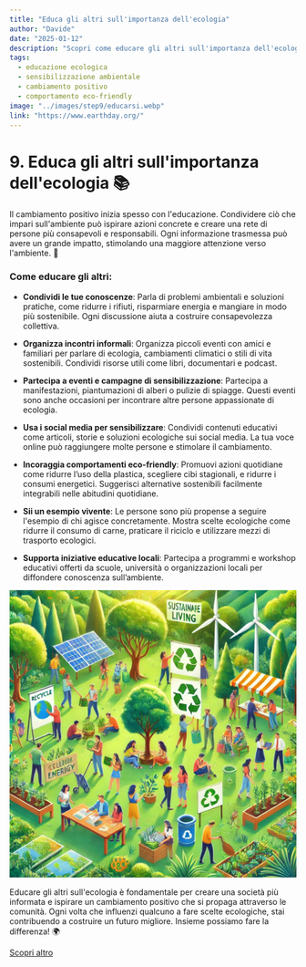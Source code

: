 ```yaml
---
title: "Educa gli altri sull'importanza dell'ecologia"
author: "Davide"
date: "2025-01-12"
description: "Scopri come educare gli altri sull'importanza dell'ecologia può stimolare un cambiamento positivo e promuovere un futuro più sostenibile."
tags:
  - educazione ecologica
  - sensibilizzazione ambientale
  - cambiamento positivo
  - comportamento eco-friendly
image: "../images/step9/educarsi.webp"
link: "https://www.earthday.org/"
---
```

# 9. Educa gli altri sull'importanza dell'ecologia 📚

Il cambiamento positivo inizia spesso con l'educazione. Condividere ciò che impari sull'ambiente può ispirare azioni concrete e creare una rete di persone più consapevoli e responsabili. Ogni informazione trasmessa può avere un grande impatto, stimolando una maggiore attenzione verso l'ambiente. 🌱

### Come educare gli altri:

- **Condividi le tue conoscenze**: Parla di problemi ambientali e soluzioni pratiche, come ridurre i rifiuti, risparmiare energia e mangiare in modo più sostenibile. Ogni discussione aiuta a costruire consapevolezza collettiva.
  
- **Organizza incontri informali**: Organizza piccoli eventi con amici e familiari per parlare di ecologia, cambiamenti climatici o stili di vita sostenibili. Condividi risorse utili come libri, documentari e podcast.

- **Partecipa a eventi e campagne di sensibilizzazione**: Partecipa a manifestazioni, piantumazioni di alberi o pulizie di spiagge. Questi eventi sono anche occasioni per incontrare altre persone appassionate di ecologia.

- **Usa i social media per sensibilizzare**: Condividi contenuti educativi come articoli, storie e soluzioni ecologiche sui social media. La tua voce online può raggiungere molte persone e stimolare il cambiamento.

- **Incoraggia comportamenti eco-friendly**: Promuovi azioni quotidiane come ridurre l’uso della plastica, scegliere cibi stagionali, e ridurre i consumi energetici. Suggerisci alternative sostenibili facilmente integrabili nelle abitudini quotidiane.

- **Sii un esempio vivente**: Le persone sono più propense a seguire l'esempio di chi agisce concretamente. Mostra scelte ecologiche come ridurre il consumo di carne, praticare il riciclo e utilizzare mezzi di trasporto ecologici.

- **Supporta iniziative educative locali**: Partecipa a programmi e workshop educativi offerti da scuole, università o organizzazioni locali per diffondere conoscenza sull’ambiente.

![Educarsi](../images/step9/educarsi.webp)

Educare gli altri sull'ecologia è fondamentale per creare una società più informata e ispirare un cambiamento positivo che si propaga attraverso le comunità. Ogni volta che influenzi qualcuno a fare scelte ecologiche, stai contribuendo a costruire un futuro migliore. Insieme possiamo fare la differenza! 🌍

[Scopri altro](https://www.earthday.org/)
